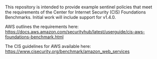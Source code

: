 This repository is intended to provide example sentinel policies that meet the requirements of the Center for Internet Security (CIS) Foundations Benchmarks. Initial work will include support for v1.4.0.

AWS outlines the requirements here:
https://docs.aws.amazon.com/securityhub/latest/userguide/cis-aws-foundations-benchmark.html

The CIS guidelines for AWS available here:
https://www.cisecurity.org/benchmark/amazon_web_services
